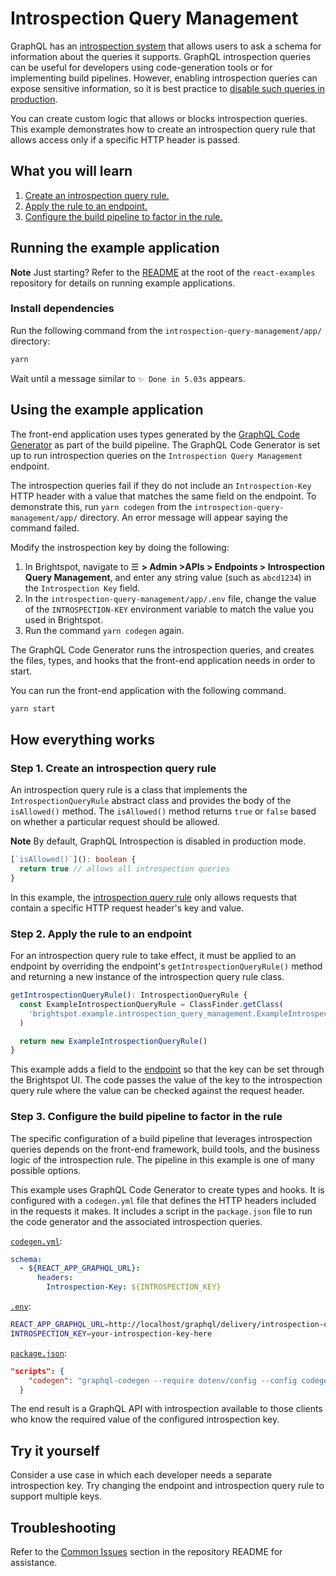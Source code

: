 # Introspection Query Management

GraphQL has an [introspection system](https://graphql.org/learn/introspection) that allows users to ask a schema for information about the queries it supports. GraphQL introspection queries can be useful for developers using code-generation tools or for implementing build pipelines. However, enabling introspection queries can expose sensitive information, so it is best practice to [disable such queries in production](https://www.apollographql.com/blog/graphql/security/why-you-should-disable-graphql-introspection-in-production/).

You can create custom logic that allows or blocks introspection queries. This example demonstrates how to create an introspection query rule that allows access only if a specific HTTP header is passed.

## What you will learn

1. [Create an introspection query rule.](#step-1-create-an-introspection-query-rule)
2. [Apply the rule to an endpoint.](#step-2-apply-the-rule-to-an-endpoint)
3. [Configure the build pipeline to factor in the rule.](#step-3-configure-the-build-pipeline-to-factor-in-the-rule)

## Running the example application

**Note** Just starting? Refer to the [README](/README.md) at the root of the `react-examples` repository for details on running example applications. 

### Install dependencies

Run the following command from the `introspection-query-management/app/` directory:

```sh
yarn
```

Wait until a message similar to `✨ Done in 5.03s` appears.

## Using the example application

The front-end application uses types generated by the [GraphQL Code Generator](https://www.the-guild.dev/graphql/codegen) as part of the build pipeline. The GraphQL Code Generator is set up to run introspection queries on the `Introspection Query Management` endpoint.

The introspection queries fail if they do not include an `Introspection-Key` HTTP header with a value that matches the same field on the endpoint. To demonstrate this, run `yarn codegen` from the `introspection-query-management/app/` directory. An error message will appear saying the command failed.

Modify the instrospection key by doing the following:

1. In Brightspot, navigate to ☰ **> Admin >APIs > Endpoints > Introspection Query Management**, and enter any string value (such as `abcd1234`) in the `Introspection Key` field. 
1. In the `introspection-query-management/app/.env` file, change the value of the `INTROSPECTION-KEY` environment variable  to match the value you used in Brightspot.
1. Run the command `yarn codegen` again.

The GraphQL Code Generator runs the introspection queries, and creates the files, types, and hooks that the front-end application needs in order to start.

You can run the front-end application with the following command.

```sh
yarn start
```

## How everything works

### Step 1. Create an introspection query rule

An introspection query rule is a class that implements the `IntrospectionQueryRule` abstract class and provides the body of the `isAllowed()` method. The `isAllowed()` method returns `true` or `false` based on whether a particular request should be allowed.

**Note** By default, GraphQL Introspection is disabled in production mode.

```ts
[`isAllowed()`](): boolean {
  return true // allows all introspection queries
}
```

In this example, the [introspection query rule](./brightspot/src/brightspot/example/introspection_query_management/ExampleIntrospectionQueryRule.ts) only allows requests that contain a specific HTTP request header's key and value.

### Step 2. Apply the rule to an endpoint

For an introspection query rule to take effect, it must be applied to an endpoint by overriding the endpoint's `getIntrospectionQueryRule()` method and returning a new instance of the introspection query rule class.

```ts
getIntrospectionQueryRule(): IntrospectionQueryRule {
  const ExampleIntrospectionQueryRule = ClassFinder.getClass(
    'brightspot.example.introspection_query_management.ExampleIntrospectionQueryRule'
  )

  return new ExampleIntrospectionQueryRule()
}
```

This example adds a field to the [endpoint](./brightspot/src/brightspot/example/introspection_query_management/IntrospectionQueryManagementEndpoint.ts) so that the key can be set through the Brightspot UI. The code passes the value of the key to the introspection query rule where the value can be checked against the request header.

### Step 3. Configure the build pipeline to factor in the rule

The specific configuration of a build pipeline that leverages introspection queries depends on the front-end framework, build tools, and the business logic of the introspection rule. The pipeline in this example is one of many possible options.

This example uses GraphQL Code Generator to create types and hooks. It is configured with a `codegen.yml` file that defines the HTTP headers included in the requests it makes. It includes a script in the `package.json` file to run the code generator and the associated introspection queries.

[`codegen.yml`](./app/codegen.yml):

```yml
schema:
  - ${REACT_APP_GRAPHQL_URL}:
      headers:
        Introspection-Key: ${INTROSPECTION_KEY}
```

[`.env`](./app/.env):

```sh
REACT_APP_GRAPHQL_URL=http://localhost/graphql/delivery/introspection-query-management
INTROSPECTION_KEY=your-introspection-key-here
```

[`package.json`](./app/package.json):

```json
"scripts": {
    "codegen": "graphql-codegen --require dotenv/config --config codegen.yml",
  }
```

The end result is a GraphQL API with introspection available to those clients who know the required value of the configured introspection key.

## Try it yourself

Consider a use case in which each developer needs a separate introspection key. Try changing the endpoint and introspection query rule to support multiple keys.

## Troubleshooting

Refer to the [Common Issues](/README.md) section in the repository README for assistance.
